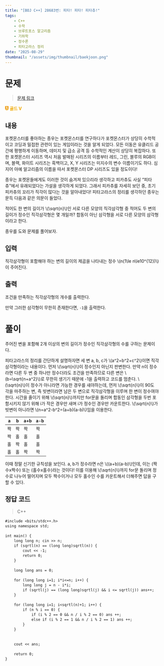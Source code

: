 ```yaml
---
title: "[BOJ C++] 28683번: 피타! 피타! 피타츄!"
tags:
    - C++
    - 수학
    - 브루트포스 알고리즘
    - 기하학
    - 정수론
    - 피타고라스 정리
date: "2025-08-29"
thumbnail: "/assets/img/thumbnail/baekjoon.png"
---
```


# 문제  
> [문제 링크](https://www.acmicpc.net/problem/28683)  
<span style="display: inline-flex; align-items: center;">
  <img src="/img/tier/gold5.png" alt="Gold V" style="height:1em; width:auto; margin-right:4px;">
  <span style="color:#f1a900; font-weight:bold;">골드 V</span>
</span>

## 내용
포켓몬스터를 좋아하는 종우는 포켓몬스터를 연구하다가 포켓몬스터가 상당히 수학적이고 코딩과 밀접한 관련이 있는 게임이라는 것을 알게 되었다. 모든 이동은 유클리드 공간에 평행하게 이동하며, 데미지 및 급소 공격 등 수학적인 계산이 상당히 복잡하다. 또한 포켓몬스터 시리즈 역시 처음 발매된 시리즈의 이름부터 레드, 그린, 블루의 RGB이며, 블랙, 화이트 시리즈는 흑백이고, X, Y 시리즈는 미지수의 변수 이름이기도 하다. 심지어 아예 알고리즘의 이름을 따서 포켓몬스터 DP 시리즈도 있을 정도이다!

종우는 포켓몬들에게도 이러한 것이 숨겨져 있으리라 생각하고 피카츄도 사실 “피타츄”에서 유래되었다는 가설을 생각하게 되었다. 그래서 피카츄를 자세히 보던 중, 초기 피카츄의 꼬리가 직각이 많다는 것을 알아내었다! 피타고라스의 정리를 생각하던 종우는 문득 다음과 같은 의문이 들었다.

적어도 한 변의 길이가 \\(\sqrt{n}\\)인 서로 다른 모양의 직각삼각형 중 적어도 두 변의 길이가 정수인 직각삼각형은 몇 개일까? 합동이 아닌 삼각형을 서로 다른 모양의 삼각형이라고 한다.

종우를 도와 문제를 풀어보자.

## 입력
직각삼각형이 포함해야 하는 변의 길이의 제곱을 나타내는 정수 \\(n(1\le n\le10^{12})\\)이 주어진다.

## 출력
조건을 만족하는 직각삼각형의 개수를 출력한다.

만약 그러한 삼각형이 무한히 존재한다면, `-1`을 출력한다.

# 풀이
주어진 변을 포함해 2개 이상의 변의 길이가 정수인 직각삼각형의 수를 구하는 문제이다.

피타고라스의 정리를 간단하게 설명하자면 세 변 a, b, c가 \\(a^2=b^2+c^2\\)이면 직각삼각형이라는 내용이다.
먼저 \\(\sqrt{n}\\)이 정수인지 아닌지 판변한다. 만약 n이 정수라면 다른 두 변 중 하나만 정수더라도 조건을 만족하므로 다른 변은 \\(b=\sqrt{n+a^2}\\)로 무한히 생기기 때문에 -1을 출력하고 코드를 멈춘다.
\\(\sqrt{n}\\)이 정수가 아니라면 가능한 경우를 새야하는데,
먼저 \\(\sqrt{n}\\)이 90도 각을 마주하는 변, 즉 빗변이라면 남은 두 변으로 직각삼각형을 이루며 한 변이 정수여야 한다.
시간을 줄이기 위해 \\(\sqrt{n}\\)까지만 for문을 돌리며 합동인 삼각형을 두번 포함시키지 않기 위해 i가 작은 경우만 새며 i가 정수인 경우만 카운트한다.
\\(\sqrt{n}\\)가 빗변이 아니라면 \\(n=a^2-b^2=(a+b)(a-b)\\)임을 이용한다.

|a|b|a+b|a-b|
|-|-|-|-|
|짝|짝|짝|짝|
|짝|홀|홀|홀|
|홀|짝|홀|홀|
|홀|홀|짝|짝|

이때 정말 신기한 규칙성을 보인다.
a, b가 정수라면 n은 \\((a+b)(a-b)\\)인데, 이는 (짝수x짝수) 또는 (홀수x홀수)라는 것이다!
이를 이용해 \\(\sqrt{n}\\)까지 for문 돌리며 정수로 나누어 떨어지며 모두 짝수이거나 모두 홀수인 수를 카운트해서 더해주면 답을 구할 수 있다.

## 정답 코드
> C++

```
#include <bits/stdc++.h>
using namespace std;

int main() {
    long long n; cin >> n;
    if (sqrtl(n) == (long long)sqrtl(n)) {
        cout << -1;
        return 0;
    }

    long long ans = 0;

    for (long long i=1; i*i<=n; i++) {
        long long j = n - i*i;
        if (sqrtl(j) == (long long)sqrtl(j) && i <= sqrtl(j)) ans++;
    }

    for (long long i=1; i<sqrtl(n)+1; i++) {
        if (n % i == 0) {
            if (i % 2 == 0 && n / i % 2 == 0) ans ++;
            else if (i % 2 == 1 && n / i % 2 == 1) ans ++;
        }
    }


    cout << ans;

    return 0;
}
```